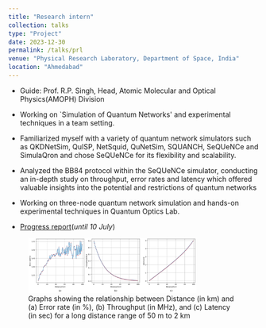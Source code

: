 ```yaml
---
title: "Research intern"
collection: talks
type: "Project"
date: 2023-12-30
permalink: /talks/prl
venue: "Physical Research Laboratory, Department of Space, India"
location: "Ahmedabad"
---
```

* Guide: Prof. R.P. Singh, Head, Atomic Molecular and Optical Physics(AMOPH) Division

* Working on `Simulation of Quantum Networks' and experimental techniques in a team setting.
* Familiarized myself with a variety of quantum network simulators such as QKDNetSim, QuISP, NetSquid, QuNetSim, SQUANCH, SeQUeNCe and SimulaQron and chose SeQUeNCe for its flexibility and scalability. 
* Analyzed the BB84 protocol within the SeQUeNCe simulator, conducting an in-depth study on throughput, error rates and latency which offered valuable insights into the potential and restrictions of quantum networks
* Working on three-node quantum network simulation and hands-on experimental techniques in Quantum Optics Lab.

* [Progress report](https://stoicodin.github.io/files/2023_SIP_Shivam.pdf)(<i>until 10 July</i>)



<figure>
  <img src="/images/99km.png" alt="Trulli" style="width:80%">
  <figcaption>Graphs showing the relationship between Distance (in km) and (a) Error rate (in %), (b) Throughput (in MHz), and (c) Latency (in sec) for a long distance range of 50 m to 2 km</figcaption>
</figure>

